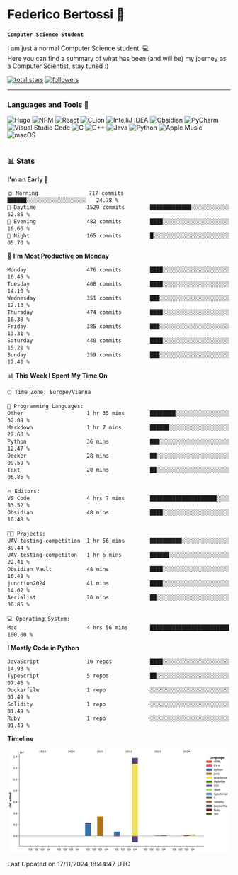 # Federico Bertossi 🚀

**`Computer Science Student`**

[//]: # (Thanks to @ForrestKnight for the inspiration.)

<!-- TODO: Insert a banner image -->

I am just a normal Computer Science student. 💻 </br>
Here you can find a summary of what has been (and will be) my journey as a Computer Scientist, stay tuned :)

   <p>
      <a href="https://github.com/mrBymax?tab=repositories&sort=stargazers">
         <img alt="total stars" title="Total stars on GitHub" src="https://custom-icon-badges.demolab.com/github/stars/mrBymax?color=55960c&style=for-the-badge&labelColor=488207&logo=star"/></a>
<a href="https://github.com/mrBymax?tab=followers">
         <img alt="followers" title="Follow me on Github" src="https://custom-icon-badges.demolab.com/github/followers/mrBymax?color=236ad3&labelColor=1155ba&style=for-the-badge&logo=person-add&label=Follow&logoColor=white"/></a>
   </p>

---

<!-- TODO: Insert a GIF -->
### Languages and Tools 🧰

<!-- TODO: Change it with shields -->
![Hugo](https://img.shields.io/badge/Hugo-black.svg?style=for-the-badge&logo=Hugo)
![NPM](https://img.shields.io/badge/NPM-%23CB3837.svg?style=for-the-badge&logo=npm&logoColor=white)
![React](https://img.shields.io/badge/react-%2320232a.svg?style=for-the-badge&logo=react&logoColor=%2361DAFB)
![CLion](https://img.shields.io/badge/CLion-black?style=for-the-badge&logo=clion&logoColor=white)
![IntelliJ IDEA](https://img.shields.io/badge/IntelliJIDEA-000000.svg?style=for-the-badge&logo=intellij-idea&logoColor=white)
![Obsidian](https://img.shields.io/badge/Obsidian-%23483699.svg?style=for-the-badge&logo=obsidian&logoColor=white)
![PyCharm](https://img.shields.io/badge/pycharm-143?style=for-the-badge&logo=pycharm&logoColor=black&color=black&labelColor=green)
![Visual Studio Code](https://img.shields.io/badge/Visual%20Studio%20Code-0078d7.svg?style=for-the-badge&logo=visual-studio-code&logoColor=white)
![C](https://img.shields.io/badge/c-%2300599C.svg?style=for-the-badge&logo=c&logoColor=white)
![C++](https://img.shields.io/badge/c++-%2300599C.svg?style=for-the-badge&logo=c%2B%2B&logoColor=white)
![Java](https://img.shields.io/badge/java-%23ED8B00.svg?style=for-the-badge&logo=openjdk&logoColor=white)
![Python](https://img.shields.io/badge/python-3670A0?style=for-the-badge&logo=python&logoColor=ffdd54)
![Apple Music](https://img.shields.io/badge/Apple_Music-9933CC?style=for-the-badge&logo=apple-music&logoColor=white)
![macOS](https://img.shields.io/badge/mac%20os-000000?style=for-the-badge&logo=macos&logoColor=F0F0F0)


#

### 📊 Stats

<!-- ![My GitHub stats](https://github-readme-stats.vercel.app/api?username=mrBymax&show_icons=true&theme=dracula) -->


<!--START_SECTION:waka-->
**I'm an Early 🐤** 

```text
🌞 Morning                717 commits         ██████░░░░░░░░░░░░░░░░░░░   24.78 % 
🌆 Daytime                1529 commits        █████████████░░░░░░░░░░░░   52.85 % 
🌃 Evening                482 commits         ████░░░░░░░░░░░░░░░░░░░░░   16.66 % 
🌙 Night                  165 commits         █░░░░░░░░░░░░░░░░░░░░░░░░   05.70 % 
```
📅 **I'm Most Productive on Monday** 

```text
Monday                   476 commits         ████░░░░░░░░░░░░░░░░░░░░░   16.45 % 
Tuesday                  408 commits         ████░░░░░░░░░░░░░░░░░░░░░   14.10 % 
Wednesday                351 commits         ███░░░░░░░░░░░░░░░░░░░░░░   12.13 % 
Thursday                 474 commits         ████░░░░░░░░░░░░░░░░░░░░░   16.38 % 
Friday                   385 commits         ███░░░░░░░░░░░░░░░░░░░░░░   13.31 % 
Saturday                 440 commits         ████░░░░░░░░░░░░░░░░░░░░░   15.21 % 
Sunday                   359 commits         ███░░░░░░░░░░░░░░░░░░░░░░   12.41 % 
```


📊 **This Week I Spent My Time On** 

```text
🕑︎ Time Zone: Europe/Vienna

💬 Programming Languages: 
Other                    1 hr 35 mins        ████████░░░░░░░░░░░░░░░░░   32.09 % 
Markdown                 1 hr 7 mins         ██████░░░░░░░░░░░░░░░░░░░   22.60 % 
Python                   36 mins             ███░░░░░░░░░░░░░░░░░░░░░░   12.47 % 
Docker                   28 mins             ██░░░░░░░░░░░░░░░░░░░░░░░   09.59 % 
Text                     20 mins             ██░░░░░░░░░░░░░░░░░░░░░░░   06.85 % 

🔥 Editors: 
VS Code                  4 hrs 7 mins        █████████████████████░░░░   83.52 % 
Obsidian                 48 mins             ████░░░░░░░░░░░░░░░░░░░░░   16.48 % 

🐱‍💻 Projects: 
UAV-testing-competition  1 hr 56 mins        ██████████░░░░░░░░░░░░░░░   39.44 % 
UAV-testing-competiton   1 hr 6 mins         ██████░░░░░░░░░░░░░░░░░░░   22.41 % 
Obsidian Vault           48 mins             ████░░░░░░░░░░░░░░░░░░░░░   16.48 % 
junction2024             41 mins             ████░░░░░░░░░░░░░░░░░░░░░   14.02 % 
Aerialist                20 mins             ██░░░░░░░░░░░░░░░░░░░░░░░   06.85 % 

💻 Operating System: 
Mac                      4 hrs 56 mins       █████████████████████████   100.00 % 
```

**I Mostly Code in Python** 

```text
JavaScript               10 repos            ████░░░░░░░░░░░░░░░░░░░░░   14.93 % 
TypeScript               5 repos             ██░░░░░░░░░░░░░░░░░░░░░░░   07.46 % 
Dockerfile               1 repo              ░░░░░░░░░░░░░░░░░░░░░░░░░   01.49 % 
Solidity                 1 repo              ░░░░░░░░░░░░░░░░░░░░░░░░░   01.49 % 
Ruby                     1 repo              ░░░░░░░░░░░░░░░░░░░░░░░░░   01.49 % 
```



**Timeline**

![Lines of Code chart](https://raw.githubusercontent.com/mrBymax/mrBymax/main/assets/bar_graph.png)


 Last Updated on 17/11/2024 18:44:47 UTC
<!--END_SECTION:waka-->


[linkedin]: https://linkedin.com/federico-bertossi
[website]:  https://www.federicobertossi.com

</details>
